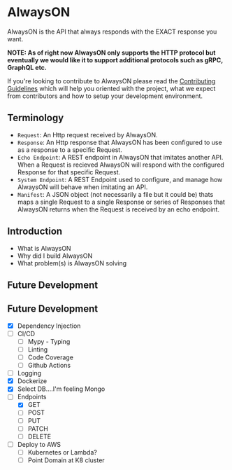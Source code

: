 # AlwaysON

  AlwaysON is the API that always responds with the EXACT response you want.

**NOTE: As of right now AlwaysON only supports the HTTP protocol but eventually we would like it to support additional protocols such as gRPC, GraphQL etc.**


If you're looking to contribute to AlwaysON please read the [Contributing Guidelines](./CONTRIBUTING.md) which will help you oriented with the project, what
we expect from contributors and how to setup your development environment.

## Terminology

- `Request`: An Http request received by AlwaysON.
- `Response`: An Http response that AlwaysON has been configured to use as a
              response to a specific Request.
- `Echo Endpoint`: A REST endpoint in AlwaysON that imitates another API. When a
                   Request is recieved AlwaysON will respond with the configured
                   Response for that specific Request.
- `System Endpoint`: A REST Endpoint used to configure, and manage how AlwaysON
                     will behave when imitating an API.
- `Manifest`: A JSON object (not necessarily a file but it could be) thats maps
              a single Request to a single Response or series of Responses that
              AlwaysON returns when the Request is received by an echo endpoint.


## Introduction
 - What is AlwaysON
 - Why did I build AlwaysON
 - What problem(s) is AlwaysON solving


## Future Development
## Future Development
- [x] Dependency Injection
- [ ] CI/CD
  - [ ] Mypy - Typing
  - [ ] Linting
  - [ ] Code Coverage
  - [ ] Github Actions
- [ ] Logging
- [x] Dockerize
- [x] Select DB....I'm feeling Mongo
- [ ] Endpoints
  - [x] GET
  - [ ] POST
  - [ ] PUT
  - [ ] PATCH
  - [ ] DELETE
- [ ] Deploy to AWS
  - [ ] Kubernetes or Lambda?
  - [ ] Point Domain at K8 cluster
